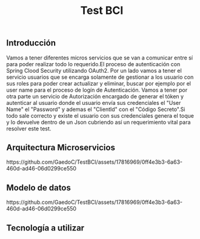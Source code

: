 <!DOCTYPE html>
<html>
   <head>
   </head>
   <body>
      <header>
         <h1>Test BCI</h1>
      </header>
         <h2>Introducción</h2>
         <p>Vamos a tener diferentes micros servicios que se van a comunicar entre sí para poder realizar todo lo requerido.El proceso de autenticación con Spring Clood Security utilizando OAuth2.
         Por un lado vamos a tener el servicio usuarios que se encarga solamente de gestionar a los usuario con sus roles para poder crear actualizar y eliminar, buscar por ejemplo por el user name para el proceso de logín de Autenticación.
         Vamos a tener por otra parte un servicio de Autorización encargado de generar el tóken y autenticar al usuario donde el usuario envía sus credenciales el "User Name" el "Password" y ademas el "ClientId" con el "Código Secreto".Si todo sale correcto y existe el   
         usuario con sus credenciales genera el toque y lo devuelve dentro de un Json cubriendo así un requerimiento vital para resolver este test.</p>
          <h2>Arquitectura Microservicios</h2>
        <p>https://github.com/GaedoC/TestBCI/assets/17816969/0ff4e3b3-6a63-460d-ad46-06d0299ce550</p>
         <h2>Modelo de datos</h2>
        <p>https://github.com/GaedoC/TestBCI/assets/17816969/0ff4e3b3-6a63-460d-ad46-06d0299ce550</p>
         <h2>Tecnología a utilizar</h2>
        <p></p>
      <footer>
      </footer>
   </body>
</html>
